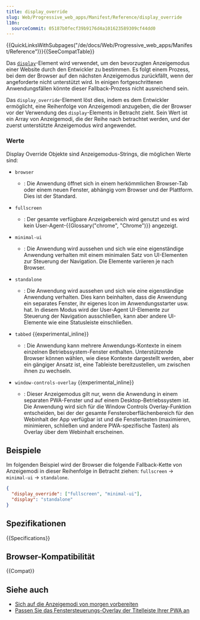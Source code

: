 ```yaml
---
title: display_override
slug: Web/Progressive_web_apps/Manifest/Reference/display_override
l10n:
  sourceCommit: 05187b0fecf39b9176d4a101623589309cf44dd0
---
```


{{QuickLinksWithSubpages("/de/docs/Web/Progressive_web_apps/Manifest/Reference")}}{{SeeCompatTable}}

Das [`display`](/de/docs/Web/Progressive_web_apps/Manifest/Reference/display)-Element wird verwendet, um den bevorzugten Anzeigemodus einer Website durch den Entwickler zu bestimmen. Es folgt einem Prozess, bei dem der Browser auf den nächsten Anzeigemodus zurückfällt, wenn der angeforderte nicht unterstützt wird. In einigen fortgeschrittenen Anwendungsfällen könnte dieser Fallback-Prozess nicht ausreichend sein.

Das `display_override`-Element löst dies, indem es dem Entwickler ermöglicht, eine Reihenfolge von Anzeigemodi anzugeben, die der Browser vor der Verwendung des `display`-Elements in Betracht zieht. Sein Wert ist ein Array von Anzeigemodi, die der Reihe nach betrachtet werden, und der zuerst unterstützte Anzeigemodus wird angewendet.

### Werte

Display Override Objekte sind Anzeigemodus-Strings, die möglichen Werte sind:

- `browser`

  - : Die Anwendung öffnet sich in einem herkömmlichen Browser-Tab oder einem neuen Fenster, abhängig vom Browser und der Plattform.
    Dies ist der Standard.

- `fullscreen`

  - : Der gesamte verfügbare Anzeigebereich wird genutzt und es wird kein User-Agent-{{Glossary("chrome", "Chrome")}} angezeigt.

- `minimal-ui`

  - : Die Anwendung wird aussehen und sich wie eine eigenständige Anwendung verhalten mit einem minimalen Satz von UI-Elementen zur Steuerung der Navigation.
    Die Elemente variieren je nach Browser.

- `standalone`

  - : Die Anwendung wird aussehen und sich wie eine eigenständige Anwendung verhalten.
    Dies kann beinhalten, dass die Anwendung ein separates Fenster, ihr eigenes Icon im Anwendungsstarter usw. hat.
    In diesem Modus wird der User-Agent UI-Elemente zur Steuerung der Navigation ausschließen, kann aber andere UI-Elemente wie eine Statusleiste einschließen.

- `tabbed` {{experimental_inline}}

  - : Die Anwendung kann mehrere Anwendungs-Kontexte in einem einzelnen Betriebssystem-Fenster enthalten.
    Unterstützende Browser können wählen, wie diese Kontexte dargestellt werden, aber ein gängiger Ansatz ist, eine Tableiste bereitzustellen, um zwischen ihnen zu wechseln.

- `window-controls-overlay` {{experimental_inline}}

  - : Dieser Anzeigemodus gilt nur, wenn die Anwendung in einem separaten PWA-Fenster und auf einem Desktop-Betriebssystem ist.
    Die Anwendung wird sich für die Window Controls Overlay-Funktion entscheiden, bei der der gesamte Fensteroberflächenbereich für den Webinhalt der App verfügbar ist und die Fenstertasten (maximieren, minimieren, schließen und andere PWA-spezifische Tasten) als Overlay über dem Webinhalt erscheinen.

## Beispiele

Im folgenden Beispiel wird der Browser die folgende Fallback-Kette von Anzeigemodi in dieser Reihenfolge in Betracht ziehen: `fullscreen` → `minimal-ui` → `standalone`.

```json
{
  "display_override": ["fullscreen", "minimal-ui"],
  "display": "standalone"
}
```

## Spezifikationen

{{Specifications}}

## Browser-Kompatibilität

{{Compat}}

## Siehe auch

- [Sich auf die Anzeigemodi von morgen vorbereiten](https://developer.chrome.com/docs/capabilities/display-override)
- [Passen Sie das Fenstersteuerungs-Overlay der Titelleiste Ihrer PWA an](https://web.dev/articles/window-controls-overlay)
